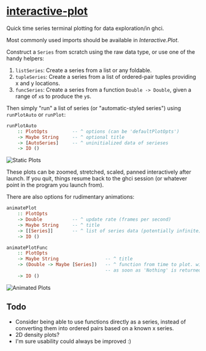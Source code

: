 [interactive-plot][]
====================

[interactive-plot]: https://hackage.haskell.org/package/interactive-plot

Quick time series terminal plotting for data exploration/in ghci.

Most commonly used imports should be available in *Interactive.Plot*.

Construct a `Series` from scratch using the raw data type, or use one of the
handy helpers:

1.  `listSeries`: Create a series from a list or any foldable.
2.  `tupleSeries`: Create a series from a list of ordered-pair tuples providing
    x and y locations.
3.  `funcSeries`: Create a series from a function `Double -> Double`, given a
    range of `x`s to produce the `y`s.

Then simply "run" a list of series (or "automatic-styled series") using
`runPlotAuto` or `runPlot`:

```haskell
runPlotAuto
    :: PlotOpts         -- ^ options (can be 'defaultPlotOpts')
    -> Maybe String     -- ^ optional title
    -> [AutoSeries]     -- ^ uninitialized data of serieses
    -> IO ()
```

![Static Plots](https://i.imgur.com/SkH1C1j.gif)

These plots can be zoomed, stretched, scaled, panned interactively after
launch.  If you quit, things resume back to the ghci session (or whatever point
in the program you launch from).

There are also options for rudimentary animations:

```haskell
animatePlot
    :: PlotOpts
    -> Double           -- ^ update rate (frames per second)
    -> Maybe String     -- ^ title
    -> [[Series]]       -- ^ list of series data (potentially infinite)
    -> IO ()

animatePlotFunc
    :: PlotOpts
    -> Maybe String                 -- ^ title
    -> (Double -> Maybe [Series])   -- ^ function from time to plot. will quit
                                    -- as soon as 'Nothing' is returned.
    -> IO ()
```

![Animated Plots](https://i.imgur.com/37Cq8ET.gif)

Todo
----

*   Consider being able to use functions directly as a series, instead of
    converting them into ordered pairs based on a known x series.
*   2D density plots?
*   I'm sure usability could always be improved :)
